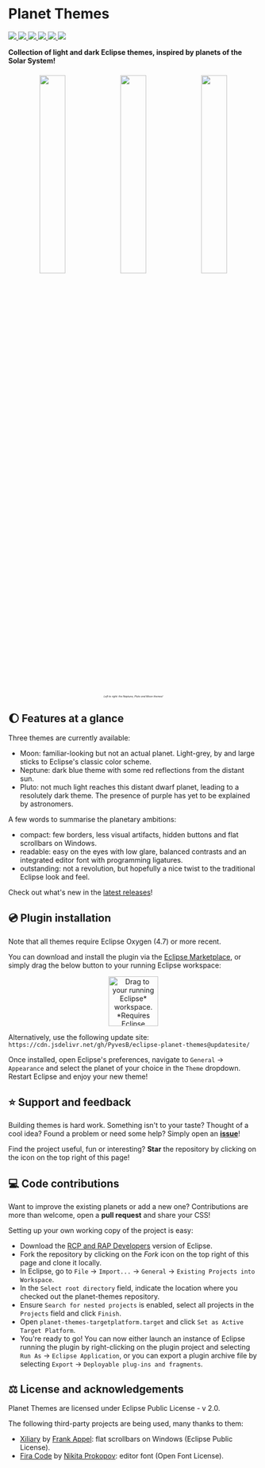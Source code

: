 # Planet Themes 
<a href="https://github.com/PyvesB/eclipse-planet-themes/blob/master/LICENSE">
<img src ="https://img.shields.io/github/license/PyvesB/eclipse-planet-themes.svg" />
</a>
<a href="https://github.com/PyvesB/eclipse-planet-themes/issues">
<img src ="https://img.shields.io/github/issues/PyvesB/eclipse-planet-themes.svg" />
</a>
<a href="https://github.com/PyvesB/eclipse-planet-themes/stargazers">
<img src ="https://img.shields.io/github/stars/PyvesB/eclipse-planet-themes.svg" />
</a>
<a href="https://marketplace.eclipse.org/content/planet-themes">
<img src ="https://img.shields.io/eclipse-marketplace/v/planet-themes.svg" />
</a>
<a href="https://marketplace.eclipse.org/content/planet-themes">
<img src ="https://img.shields.io/eclipse-marketplace/favorites/planet-themes.svg" />
</a>
<a href="https://marketplace.eclipse.org/content/planet-themes">
<img src ="https://img.shields.io/eclipse-marketplace/dt/planet-themes.svg" />
</a>

**Collection of light and dark Eclipse themes, inspired by planets of the Solar System!**

<p align="center" style="font-size:6px;">
<br />
<img src ="https://github.com/PyvesB/eclipse-planet-themes/blob/master/images/neptune.png?raw=true" width="32%" />
<img src ="https://github.com/PyvesB/eclipse-planet-themes/blob/master/images/pluto.png?raw=true" width="32%" />
<img src ="https://github.com/PyvesB/eclipse-planet-themes/blob/master/images/moon.png?raw=true" width="32%" />
<br />
<i><sub>Left to right: the Neptune, Pluto and Moon themes!</sub></i>
</p>

## :moon: Features at a glance

Three themes are currently available:
* Moon: familiar-looking but not an actual planet. Light-grey, by and large sticks to Eclipse's classic color scheme.
* Neptune: dark blue theme with some red reflections from the distant sun.
* Pluto: not much light reaches this distant dwarf planet, leading to a resolutely dark theme. The presence of purple has yet to be explained by astronomers.

A few words to summarise the planetary ambitions:
* compact: few borders, less visual artifacts, hidden buttons and flat scrollbars on Windows.
* readable: easy on the eyes with low glare, balanced contrasts and an integrated editor font with programming ligatures.
* outstanding: not a revolution, but hopefully a nice twist to the traditional Eclipse look and feel.

Check out what's new in the [latest releases](https://github.com/PyvesB/eclipse-planet-themes/releases)!

## :cd: Plugin installation

Note that all themes require Eclipse Oxygen (4.7) or more recent.

You can download and install the plugin via the [Eclipse Marketplace](https://marketplace.eclipse.org/content/planet-themes/), or simply drag the below button to your running Eclipse workspace:

<p align="center">
<a href="http://marketplace.eclipse.org/marketplace-client-intro?mpc_install=5176732" class="drag" title="Drag to your running Eclipse* workspace. *Requires Eclipse Marketplace Client"><img width="100" typeof="foaf:Image" class="img-responsive" src="https://marketplace.eclipse.org/sites/all/themes/solstice/public/images/marketplace/btn-install.svg" alt="Drag to your running Eclipse* workspace. *Requires Eclipse Marketplace Client" /></a>
</p>

Alternatively, use the following update site: `https://cdn.jsdelivr.net/gh/PyvesB/eclipse-planet-themes@updatesite/`

Once installed, open Eclipse's preferences, navigate to `General` -> `Appearance` and select the planet of your choice in the `Theme` dropdown. Restart Eclipse and enjoy your new theme!

## :star: Support and feedback

Building themes is hard work. Something isn't to your taste? Thought of a cool idea? Found a problem or need some help? Simply open an [**issue**](https://github.com/PyvesB/eclipse-planet-themes/issues)!

Find the project useful, fun or interesting? **Star** the repository by clicking on the icon on the top right of this page!

## :computer: Code contributions

Want to improve the existing planets or add a new one? Contributions are more than welcome, open a **pull request** and share your CSS!

Setting up your own working copy of the project is easy:
* Download the [RCP and RAP Developers](https://eclipse.org/downloads/eclipse-packages/) version of Eclipse.
* Fork the repository by clicking on the *Fork* icon on the top right of this page and clone it locally.
* In Eclipse, go to `File` -> `Import...` -> `General` -> `Existing Projects into Workspace`.
* In the `Select root directory` field, indicate the location where you checked out the planet-themes repository.
* Ensure `Search for nested projects` is enabled, select all projects in the `Projects` field and click `Finish`.
* Open `planet-themes-targetplatform.target` and click `Set as Active Target Platform`.
* You're ready to go! You can now either launch an instance of Eclipse running the plugin by right-clicking on the plugin project and selecting `Run As` -> `Eclipse Application`, or you can export a plugin archive file by selecting `Export` -> `Deployable plug-ins and fragments`.

## :balance_scale: License and acknowledgements

Planet Themes are licensed under Eclipse Public License - v 2.0.

The following third-party projects are being used, many thanks to them:
* [Xiliary](https://github.com/fappel/xiliary) by [Frank Appel](https://github.com/fappel): flat scrollbars on Windows (Eclipse Public License).
* [Fira Code](https://github.com/tonsky/FiraCode) by [Nikita Prokopov](https://github.com/tonsky): editor font (Open Font License).
